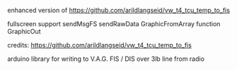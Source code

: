 enhanced version of
https://github.com/arildlangseid/vw_t4_tcu_temp_to_fis

fullscreen support 
sendMsgFS
sendRawData
GraphicFromArray function
GraphicOut 

credits: https://github.com/arildlangseid/vw_t4_tcu_temp_to_fis

arduino library for writing to V.A.G. FIS / DIS over 3lb line from radio
